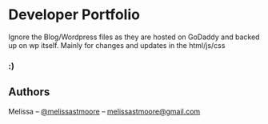 
# Developer Portfolio

Ignore the Blog/Wordpress files as they are hosted on GoDaddy and backed up on wp itself. 
Mainly for changes and updates in the html/js/css

### :)


## Authors

Melissa – [@melissastmoore](https://youtube.com/melissastmoore) – melissastmoore@gmail.com